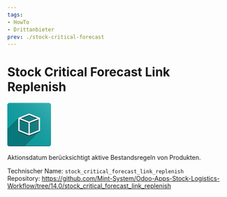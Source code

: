 ```yaml
---
tags:
- HowTo
- Drittanbieter
prev: ./stock-critical-forecast
---
```

# Stock Critical Forecast Link Replenish
![icon_oms_box](assets/icon_oms_box.png)

Aktionsdatum berücksichtigt aktive Bestandsregeln von Produkten.

Technischer Name: `stock_critical_forecast_link_replenish`\
Repository: <https://github.com/Mint-System/Odoo-Apps-Stock-Logistics-Workflow/tree/14.0/stock_critical_forecast_link_replenish>
